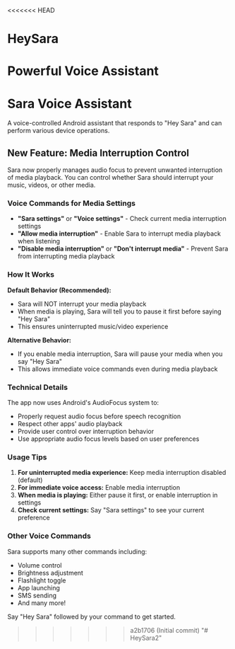 <<<<<<< HEAD
# HeySara
Powerful Voice Assistant
=======
# Sara Voice Assistant

A voice-controlled Android assistant that responds to "Hey Sara" and can perform various device operations.

## New Feature: Media Interruption Control

Sara now properly manages audio focus to prevent unwanted interruption of media playback. You can control whether Sara should interrupt your music, videos, or other media.

### Voice Commands for Media Settings

- **"Sara settings"** or **"Voice settings"** - Check current media interruption settings
- **"Allow media interruption"** - Enable Sara to interrupt media playback when listening
- **"Disable media interruption"** or **"Don't interrupt media"** - Prevent Sara from interrupting media playback

### How It Works

**Default Behavior (Recommended):**
- Sara will NOT interrupt your media playback
- When media is playing, Sara will tell you to pause it first before saying "Hey Sara"
- This ensures uninterrupted music/video experience

**Alternative Behavior:**
- If you enable media interruption, Sara will pause your media when you say "Hey Sara"
- This allows immediate voice commands even during media playback

### Technical Details

The app now uses Android's AudioFocus system to:
- Properly request audio focus before speech recognition
- Respect other apps' audio playback
- Provide user control over interruption behavior
- Use appropriate audio focus levels based on user preferences

### Usage Tips

1. **For uninterrupted media experience:** Keep media interruption disabled (default)
2. **For immediate voice access:** Enable media interruption
3. **When media is playing:** Either pause it first, or enable interruption in settings
4. **Check current settings:** Say "Sara settings" to see your current preference

### Other Voice Commands

Sara supports many other commands including:
- Volume control
- Brightness adjustment
- Flashlight toggle
- App launching
- SMS sending
- And many more!

Say "Hey Sara" followed by your command to get started. 
>>>>>>> a2b1706 (Initial commit)
"# HeySara2" 

